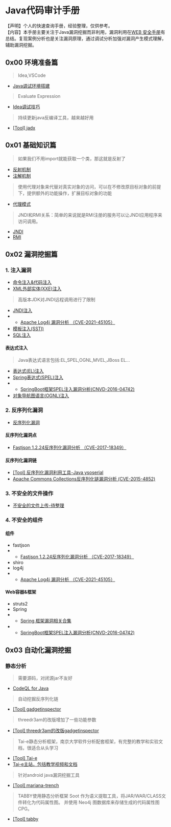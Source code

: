 # Java代码审计手册

【声明】个人的快速查询手册，经验整理，仅供参考。   
【内容】本手册主要关注于Java漏洞挖掘而非利用，漏洞利用在[WEB 安全手册](https://github.com/ReAbout/web-sec)有总结。复现案例分析也是关注漏洞原理，通过调试分析加强对漏洞产生模式理解，辅助漏洞挖掘。

## 0x00 环境准备篇
>Idea,VSCode
- [Java调试环境搭建](./base/debug.md)
> Evaluate Expression
- [Idea调试技巧](https://developer.aliyun.com/article/1058784)
>持续更新java反编译工具，越来越好用
- [[Tool] jadx](https://github.com/skylot/jadx)

## 0x01 基础知识篇

>如果我们不用import就能获取一个类，那这就是反射了
- [反射机制](./base/reflect.md)
- [注解机制](./base/annotation.md)
>使用代理对象来代替对真实对象的访问，可以在不修改原目标对象的前提下，提供额外的功能操作，扩展目标对象的功能
- [代理模式](./base/proxy.md)
>JNDI和RMI关系：简单的来说就是RMI注册的服务可以让JNDI应用程序来访问调用。
 - [JNDI](./base/jndi.md)
 - [RMI](./base/rmi.md)

## 0x02 漏洞挖掘篇

### 1. 注入漏洞


- [命令注入&代码注入](./vul/rce.md)
- [XML外部实体(XXE)注入](./vul/xxe.md)
>高版本JDK对JNDI远程调用进行了限制
- [JNDI注入](./base/jndi.md)
- - [Apache Log4j 漏洞分析 （CVE-2021-45105）](./poc/CVE-2021-45105.md)
- [模板注入(SSTI)](./vul/ssti.md)
- [SQL注入](./vul/sql.md)

#### 表达式注入
>Java表达式语言包括:EL,SPEL,OGNL,MVEL,JBoss EL... 
- [表达式(EL)注入](./vul/el.md)
- [Spring表达式(SPEL)注入](./vul/el.md)
- - [SpringBoot框架SPEL注入漏洞分析(CNVD-2016-04742)](./poc/CNVD-2016-04742.md)
- [对象导航图语言(OGNL)注入](./vul/ognl.md)

### 2. 反序列化漏洞

- [反序列化漏洞](./vul/deserialization.md)

#### 反序列化漏洞点
- [Fastjson 1.2.24反序列化漏洞分析 （CVE-2017-18349）](./poc/CVE-2017-18349.md)
#### 反序列化漏洞链
- [[Tool] 反序列化漏洞利用工具-Java ysoserial](https://github.com/frohoff/ysoserial)
- [Apache Commons Collections反序列化链漏洞分析 (CVE-2015-4852)](./poc/CVE-2015-4852.md)


### 3. 不安全的文件操作

- [不安全的文件上传-待整理](./vul/upload.md)

### 4. 不安全的组件

#### 组件

- fastjson
- - [Fastjson 1.2.24反序列化漏洞分析 （CVE-2017-18349）](./poc/CVE-2017-18349.md)
- shiro
- log4j
- - [Apache Log4j 漏洞分析 （CVE-2021-45105）](./poc/CVE-2021-45105.md)


#### Web容器&框架
- struts2
- Spring
- - [Spring 框架漏洞相关合集](https://www.viewofthai.link/2023/01/18/spring-%E6%A1%86%E6%9E%B6%E6%BC%8F%E6%B4%9E%E7%9B%B8%E5%85%B3%E5%90%88%E9%9B%86/)
- -  [SpringBoot框架SPEL注入漏洞分析(CNVD-2016-04742)](./poc/CNVD-2016-04742.md)

## 0x03 自动化漏洞挖掘

### 静态分析
>需要源码，对闭源jar不友好
- [CodeQL for Java](./auto/codeql.md)
>自动挖掘反序列化链
- [[Tool] gadgetinspector](https://github.com/JackOfMostTrades/gadgetinspector)
> threedr3am的改版增加了一些功能参数
- [[Tool] threedr3am的改版gadgetinspector](https://github.com/threedr3am/gadgetinspector)
>Tai-e静态分析框架，南京大学软件分析配套框架，有完整的教学和实验文档，很适合从头学习
- [[Tool] Tai-e](https://github.com/pascal-lab/Tai-e)
- [Tai-e主站，包括教学视频和文档](https://tai-e.pascal-lab.net/)
>针对android java漏洞挖掘工具
- [[Tool] mariana-trench
](https://github.com/facebook/mariana-trench)
>TABBY使用静态分析框架 Soot 作为语义提取工具，将JAR/WAR/CLASS文件转化为代码属性图。 并使用 Neo4j 图数据库来存储生成的代码属性图CPG。
- [[Tool] tabby](https://github.com/wh1t3p1g/tabby)